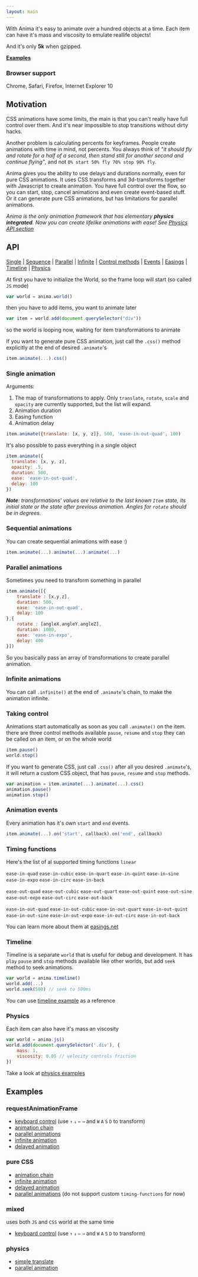 ```yaml
---
layout: main
---
```

With Anima it's easy to animate over a hundred objects at a time. Each item can have it's mass and viscosity to emulate reallife objects!

And it's only **5k** when gzipped.

**[Examples](#toc_12)**

### Browser support
Chrome, Safari, Firefox, Internet Explorer 10

## Motivation
CSS animations have some limits, the main is that you can't really have full control over them. And it's near impossible to stop transitions without dirty hacks.

Another problem is calculating percents for keyframes. People create animations with time in mind, not percents. You always think of _"it should fly and rotate for a half of a second, then stand still for another second and continue flying"_, and not `0% start 50% fly 70% stop 90% fly`.

Anima gives you the ability to use delays and durations normally, even for pure CSS animations. It uses CSS transforms and 3d-transforms together with Javascript to create animation. You have full control over the flow, so you can start, stop, cancel animations and even create event-based stuff. Or it can generate pure CSS animations, but has limitations for parallel animations.

_Anima is the only animation framework that has elementary **physics integrated**. Now you can create lifelike animations with ease! See [Physics API section](#toc_11)_

## API

[Single](#toc_3) | [Sequence](#toc_4) | [Parallel](#toc_5) | [Infinite](#toc_6) | [Control methods](#toc_7) | [Events](#toc_8) | [Easings](#toc_9) | [Timeline](#toc_10) | [Physics](#toc_11)

At first you have to initialize the World, so the frame loop will start (so called `JS` mode)

```js
var world = anima.world()
```

then you have to add items, you want to animate later

```js
var item = world.add(document.querySelector("div"))
```

so the world is looping now, waiting for item transformations to animate

If you want to generate pure CSS animation, just call the `.css()` method explicitly at the end of desired `.animate`'s

```js
item.animate(...).css()
```

### Single animation
Arguments:

1. The map of transformations to apply. Only `translate`, `rotate`, `scale` and `opacity` are currently supported, but the list will expand.
2. Animation duration
3. Easing function
4. Animation delay

```js
item.animate({translate: [x, y, z]}, 500, 'ease-in-out-quad', 100)

```
It's also possible to pass everything in a single object

```js
item.animate({
  translate: [x, y, z],
  opacity: .5,
  duration: 500,
  ease: 'ease-in-out-quad',
  delay: 100
})
```

_**Note**: transformations' values are relative to the last known `Item` state, its initial state or the state after previous animation. Angles for `rotate` should be in degrees._

### Sequential animations
You can create sequential animations with ease :)

```js
item.animate(...).animate(...).animate(...)
```

### Parallel animations
Sometimes you need to transform something in parallel

```js
item.animate([{
	translate : [x,y,z],
	duration: 500,
	ease: 'ease-in-out-quad',
	delay: 100
},{
	rotate : [angleX,angleY,angleZ],
	duration: 1000,
	ease: 'ease-in-expo',
	delay: 400
}])
```

So you basically pass an array of transformations to create parallel animation.

### Infinite animations
You can call `.infinite()` at the end of `.animate`'s chain, to make the animation infinite.

### Taking control
Animations start automatically as soon as you call `.animate()` on the item.
there are three control methods available
`pause`, `resume` and `stop`
they can be called on an item, or on the whole world

```js
item.pause()
world.stop()
```

If you want to generate CSS, just call `.css()` after all you desired `.animate`'s, it will return a custom CSS object, that has `pause`, `resume` and `stop` methods.

```js
var animation = item.animate(...).animate(...).css()
animation.pause()
animation.stop()
```

### Animation events
Every animation has it's own `start` and `end` events.

```js
item.animate(...).on('start', callback).on('end', callback)
```

### Timing functions
Here's the list of al supported timing functions
`linear`

`ease-in-quad` `ease-in-cubic` `ease-in-quart` `ease-in-quint` `ease-in-sine` `ease-in-expo` `ease-in-circ` `ease-in-back`

`ease-out-quad` `ease-out-cubic` `ease-out-quart` `ease-out-quint` `ease-out-sine` `ease-out-expo` `ease-out-circ` `ease-out-back`

`ease-in-out-quad` `ease-in-out-cubic` `ease-in-out-quart` `ease-in-out-quint` `ease-in-out-sine` `ease-in-out-expo` `ease-in-out-circ` `ease-in-out-back`

You can learn more about them at [easings.net](http://easings.net)

### Timeline
Timeline is a separate `world` that is useful for debug and development. It has `play` `pause` and `stop` methods available like other worlds, but add `seek` method to seek animations.

```js
var world = anima.timeline()
world.add(...)
world.seek(500) // seek to 500ms
```

You can use [timeline example](example/timeline.html) as a reference

### Physics
Each item can also have it's mass an viscosity

```js
var world = anima.js()
world.add(document.querySelector('.div'), {
	mass: 1,
	viscosity: 0.05 // velocity controls friction
})
```

Take a look at [physics examples](#toc_16)

## Examples
### requestAnimationFrame
- [keyboard control](example/keyboard.html) (use `↑` `↓` `←` `→` and `W` `A` `S` `D` to transform)
- [animation chain](example/bounce.html)
- [parallel animations](example/parallel.html)
- [infinite animation](example/infinite.html)
- [delayed animation](example/delay.html)

### pure CSS
- [animation chain](example/bounce_css.html)
- [infinite animation](example/infinite_css.html)
- [delayed animation](example/delay_css.html)
- [parallel animations](example/parallel_css.html) (do not support custom `timing-functions` for now)

### mixed
uses both `JS` and `CSS` world at the same time

- [keyboard control](example/keyboard_mixed.html) (use `↑` `↓` `←` `→` and `W` `A` `S` `D` to transform)

### physics
- [simple translate](example/physics.html)
- [parallel animation](example/parallel_physics.html)